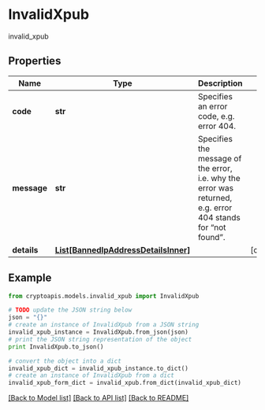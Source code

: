 # InvalidXpub

invalid_xpub

## Properties
Name | Type | Description | Notes
------------ | ------------- | ------------- | -------------
**code** | **str** | Specifies an error code, e.g. error 404. | 
**message** | **str** | Specifies the message of the error, i.e. why the error was returned, e.g. error 404 stands for “not found”. | 
**details** | [**List[BannedIpAddressDetailsInner]**](BannedIpAddressDetailsInner.md) |  | [optional] 

## Example

```python
from cryptoapis.models.invalid_xpub import InvalidXpub

# TODO update the JSON string below
json = "{}"
# create an instance of InvalidXpub from a JSON string
invalid_xpub_instance = InvalidXpub.from_json(json)
# print the JSON string representation of the object
print InvalidXpub.to_json()

# convert the object into a dict
invalid_xpub_dict = invalid_xpub_instance.to_dict()
# create an instance of InvalidXpub from a dict
invalid_xpub_form_dict = invalid_xpub.from_dict(invalid_xpub_dict)
```
[[Back to Model list]](../README.md#documentation-for-models) [[Back to API list]](../README.md#documentation-for-api-endpoints) [[Back to README]](../README.md)


